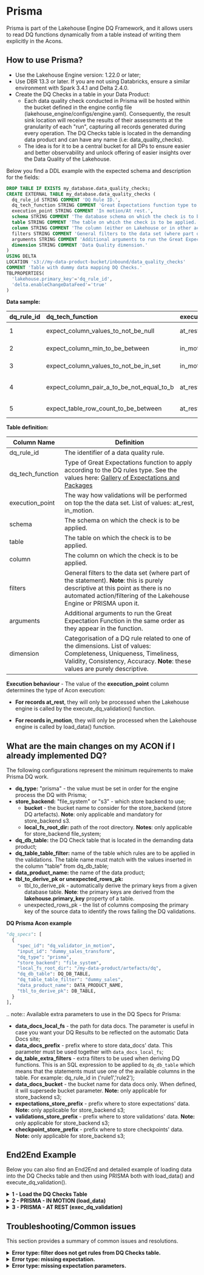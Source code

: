 # Prisma

Prisma is part of the Lakehouse Engine DQ Framework, and it allows users to read DQ functions dynamically from a table instead of writing them explicitly in the Acons.


## How to use Prisma?
- Use the Lakehouse Engine version: 1.22.0 or later;
- Use DBR 13.3 or later.  If you are not using Databricks, ensure a similar environment with Spark 3.4.1 and Delta 2.4.0.
- Create the DQ Checks in a table in your Data Product:
  - Each data quality check conducted in Prisma will be hosted within the bucket defined in the engine config file (lakehouse_engine/configs/engine.yaml). Consequently, the result sink location will receive the results of their assessments at the granularity of each "run", capturing all records generated during every operation. The DQ Checks table is located in the demanding data product and can have any name (i.e: data_quality_checks).
  - The idea is for it to be a central bucket for all DPs to ensure easier and better observability and unlock offering of easier insights over the Data Quality of the Lakehouse.
  
Below you find a DDL example with the expected schema and description for the fields:
```sql
DROP TABLE IF EXISTS my_database.data_quality_checks;
CREATE EXTERNAL TABLE my_database.data_quality_checks (
  dq_rule_id STRING COMMENT 'DQ Rule ID.',
  dq_tech_function STRING COMMENT 'Great Expectations function type to apply according to the DQ rules type. Example: expect_column_to_exist.',
  execution_point STRING COMMENT 'In motion/At rest.',
  schema STRING COMMENT 'The database schema on which the check is to be applied.',
  table STRING COMMENT 'The table on which the check is to be applied.',
  column STRING COMMENT 'The column (either on Lakehouse or in other accessible source systems, such as FDP or SAP BW) on which the check is to be applied.',
  filters STRING COMMENT 'General filters to the data set (where part of the statement). Note: this is purely descriptive at this point as there is no automated action/filtering of the Lakehouse Engine or PRISMA upon it.',
  arguments STRING COMMENT 'Additional arguments to run the Great Expectation Function in the same order as they appear in the function. Example: {"column": "amount", "min_value": 0}.',
  dimension STRING COMMENT 'Data Quality dimension.'
)
USING DELTA
LOCATION 's3://my-data-product-bucket/inbound/data_quality_checks'
COMMENT 'Table with dummy data mapping DQ Checks.'
TBLPROPERTIES(
  'lakehouse.primary_key'='dq_rule_id',
  'delta.enableChangeDataFeed'='true'
)
```
**Data sample:**

| dq_rule_id | dq_tech_function                          | execution_point | schema             | table       | column       | filters | arguments                                         | dimension    |
|------------|:------------------------------------------|:----------------|:-------------------|:------------|:-------------|:--------|:--------------------------------------------------|--------------|
| 1          | expect_column_values_to_not_be_null       | at_rest         | my_database_schema | dummy_sales | ordered_item |         | {"column": "ordered_item"}                        | Completeness |
| 2          | expect_column_min_to_be_between           | in_motion       | my_database_schema | dummy_sales | ordered_item |         | {"column": "amount", "min_value": 0}              | Completeness |
| 3          | expect_column_values_to_not_be_in_set     | in_motion       | my_database_schema | dummy_sales | ordered_item |         | {"column": "amount", "value_set": [1,2,3]}        | Completeness |
| 4          | expect_column_pair_a_to_be_not_equal_to_b | at_rest         | my_database_schema | dummy_sales | ordered_item |         | {"column_A": "amount","column_B": "ordered_item"} | Completeness |
| 5          | expect_table_row_count_to_be_between      | at_rest         | my_database_schema | dummy_sales | ordered_item |         | {"min_value": 1, "max_value": 10}                 | Completeness |
**Table definition:**

| Column Name      | Definition                                                                                                                                                                                                                                                                        |
|------------------|-----------------------------------------------------------------------------------------------------------------------------------------------------------------------------------------------------------------------------------------------------------------------------------|
| dq_rule_id       | The identifier of a data quality rule.                                                                                                                                                                                                                                            |
| dq_tech_function | Type of Great Expectations function to apply according to the DQ rules type. See the values here: [Gallery of Expectations and Packages](https://greatexpectations.io/legacy/v1/expectations/?filterType=Backend+support&viewType=Summary&showFilters=true&subFilterValues=spark) |
| execution_point  | The way how validations will be performed on top the the data set. List of values: at_rest, in_motion.                                                                                                                                                                            |
| schema           | The schema on which the check is to be applied.                                                                                                                                                                                                                                   |
| table            | The table on which the check is to be applied.                                                                                                                                                                                                                                    |
| column           | The column on which the check is to be applied.                                                                                                                                                                                                                                   |
| filters          | General filters to the data set (where part of the statement). **Note**: this is purely descriptive at this point as there is no automated action/filtering of the Lakehouse Engine or PRISMA upon it.                                                                            |
| arguments        | Additional arguments to run the Great Expectation Function in the same order as they appear in the function.                                                                                                                                                                      |
| dimension        | Categorisation of a DQ rule related to one of the dimensions. List of values: Completeness, Uniqueness, Timeliness, Validity, Consistency, Accuracy. **Note**: these values are purely descriptive.                                                                               |

**Execution behaviour** - The value of the **execution_point** column determines the type of Acon execution:

  - **For records at_rest**, they will only be processed when the Lakehouse engine is called by the execute_dq_validation() function.

  - **For records in_motion**, they will only be processed when the Lakehouse engine is called by load_data() function.

## What are the main changes on my ACON if I already implemented DQ?

The following configurations represent the minimum requirements to make Prisma DQ work.

- **dq_type:** "prisma" - the value must be set in order for the engine process the DQ with Prisma;
- **store_backend:** "file_system" or "s3" - which store backend to use;
  - **bucket** - the bucket name to consider for the store_backend (store DQ artefacts). **Note**: only applicable and mandatory for store_backend s3.
  - **local_fs_root_dir:** path of the root directory. **Notes**: only applicable for store_backend file_system;
- **dq_db_table:** the DQ Check table that is located in the demanding data product;
- **dq_table_table_filter:** name of the table which rules are to be applied in the validations. The table name must match with the values inserted in the column "table" from dq_db_table;
- **data_product_name:** the name of the data product;
- **tbl_to_derive_pk or unexpected_rows_pk:**
  - tbl_to_derive_pk - automatically derive the primary keys from a given database table. **Note**: the primary keys are derived from the **lakehouse.primary_key** property of a table.   
  - unexpected_rows_pk - the list of columns composing the primary key of the source data to identify the rows failing the DQ validations.

**DQ Prisma Acon example**
```python
"dq_specs": [
  {
    "spec_id": "dq_validator_in_motion",
    "input_id": "dummy_sales_transform",
    "dq_type": "prisma",
    "store_backend": "file_system",
    "local_fs_root_dir": "/my-data-product/artefacts/dq",
    "dq_db_table": DQ_DB_TABLE,
    "dq_table_table_filter": "dummy_sales",
    "data_product_name": DATA_PRODUCT_NAME,
    "tbl_to_derive_pk": DB_TABLE,
  }
],
```

.. note::
  Available extra parameters to use in the DQ Specs for Prisma:
  - **data_docs_local_fs** - the path for data docs. The parameter is useful in case you want your DQ Results to be reflected on the automatic Data Docs site;
  - **data_docs_prefix** - prefix where to store data_docs' data. This parameter must be used together with `data_docs_local_fs`;
  - **dq_table_extra_filters** - extra filters to be used when deriving DQ functions. This is an SQL expression to be applied to `dq_db_table` which means that the statements must use one of the available columns in the table. For example: dq_rule_id in ('rule1','rule2');
  - **data_docs_bucket** - the bucket name for data docs only. When defined, it will supersede bucket parameter. **Note:** only applicable for store_backend s3;
  - **expectations_store_prefix** - prefix where to store expectations' data. **Note:** only applicable for store_backend s3;
  - **validations_store_prefix** - prefix where to store validations' data. **Note:** only applicable for store_backend s3;
  - **checkpoint_store_prefix** - prefix where to store checkpoints' data. **Note:** only applicable for store_backend s3;

## End2End Example
Below you can also find an End2End and detailed example of loading data into the DQ Checks table and then using PRISMA both with load_data() and execute_dq_validation().

<details>
  <summary><b>1 - Load the DQ Checks Table</b></summary>

  This example shows how to insert data into the data_quality_checks table using an Acon with a csv file as a source.
  The location provided is just an example of a place to store the csv. It is also important that the source file contains the **data_quality_checks** schema.
  ```python
  acon = {
    "input_specs": [
      {
      "spec_id": "read_dq_checks",
      "read_type": "batch",
      "data_format": "csv",
      "options": {"header": True, "delimiter": ";"},
      "location": "s3://my-data-product/local_data/data_quality_checks/",
      }
    ],
    "output_specs": [
      {
      "spec_id": "write_dq_checks",
      "input_id": "read_dq_checks",
      "write_type": "overwrite",
      "data_format": "delta",
      "location": "s3://my-data-product-bucket/inbound/data_quality_checks",
      }
    ],
  }
  
  load_data(acon=acon)
  ```
</details>
<details>
  <summary><b>2 - PRISMA - IN MOTION (load_data)</b></summary>
  
  ```python
  cols_to_rename = {"item": "ordered_item", "date": "order_date", "article": "article_id"}   
  acon = {
      "input_specs": [
          {
              "spec_id": "dummy_sales_bronze",
              "read_type": "batch",
              "data_format": "delta",
              "location": "s3://my-data-product-bucket/bronze/dummy_sales",
          }
      ],
      "transform_specs": [
          {
              "spec_id": "dummy_sales_transform",
              "input_id": "dummy_sales_bronze",
              "transformers": [
                  {
                      "function": "rename",
                      "args": {
                          "cols": cols_to_rename,
                      },
                  },
              ],
          }
      ],
      "dq_specs": [
          {
              "spec_id": "dq_validator_in_motion",
              "input_id": "dummy_sales_transform",
              "dq_type": "prisma",
              "store_backend": "file_system",
              "local_fs_root_dir": "/my-data-product/artefacts/dq",
              "dq_db_table": DQ_DB_TABLE,
              "dq_table_table_filter": "dummy_sales",
              "dq_table_extra_filters": "1 = 1",
              "data_docs_local_fs": "my-data-product/my-data-product-dq-site",
              "data_docs_prefix": "{}/my-data-product-bucket/data_docs/site/".format(DQ_PREFIX),
              "data_product_name": DATA_PRODUCT_NAME,
              "tbl_to_derive_pk": DB_TABLE,
          }
      ],
      "output_specs": [
          {
              "spec_id": "dummy_sales_silver",
              "input_id": "dq_validator_in_motion",
              "write_type": "overwrite",
              "data_format": "delta",
              "location": "s3://my-data-product-bucket/silver/dummy_sales_dq_template_in_motion",
          }
      ],
  }
   
  load_data(acon=acon)
  ```
</details>
<details>
  <summary><b>3 - PRISMA - AT REST (exec_dq_validation)</b></summary>
  
  ```python
  acon = {
      "input_spec": {
          "spec_id": "dummy_sales_source",
          "read_type": "batch",
          "db_table": DB_TABLE,
      },
      "dq_spec": {
          "spec_id": "dq_validator_at_rest",
          "input_id": "sales_input",
          "dq_type": "prisma",
          "store_backend": "file_system",
          "local_fs_root_dir": "/my-data-product/artefacts/dq",
          "dq_db_table": DQ_DB_TABLE,
          "dq_table_table_filter": "dummy_sales",
          "data_docs_local_fs": "my-data-product/my-data-product-dq-site",
          "data_docs_prefix": "{}/my-data-product-bucket/data_docs/site/".format(DQ_PREFIX),
          "data_product_name": DATA_PRODUCT_NAME,
          "tbl_to_derive_pk": DB_TABLE,
      },
  }
   
  execute_dq_validation(acon=acon)
  ```
</details>

## Troubleshooting/Common issues
This section provides a summary of common issues and resolutions.

<details>
  <summary><b>Error type: filter does not get rules from DQ Checks table.</b></summary>   
  <img src="../../assets/prisma/img/dq_checks_table_w_no_rules.png" alt="image" width="1000px" height="auto">

  <b>Solution:</b> make sure the records in your DQ Checks table are well-defined. In the Acon, ensure that you have the dq_table_table_filter with the correct table name.
</details>

<details>
  <summary><b>Error type: missing expectation.</b></summary>
  <img src="../../assets/prisma/img/missing_expectation.png" alt="image" width="1000px" height="auto">
  
  <b>Solution:</b> make sure that you are using a valid expectation. See the valid ones on: <a href="https://greatexpectations.io/legacy/v1/expectations/?filterType=Backend+support&viewType=Summary&showFilters=true&subFilterValues=spark">Gallery of Expectations and Packages</a>
</details>

<details>
  <summary><b>Error type: missing expectation parameters.</b></summary>
  <img src="../../assets/prisma/img/missing_expectation_parameters.png" alt="image" width="1000px" height="auto">
  
  <b>Solution:</b> make sure that your "arguments" column in the DQ CHECKS table has all necessary parameters for the expectation. For example, the expectation <a href="https://greatexpectations.io/legacy/v1/expectations/expect_column_values_to_not_be_null?filterType=Backend%20support&gotoPage=1&showFilters=true&viewType=Summary&subFilterValues=spark">expect_column_values_to_not_be_null</a> needs one argument (column (str): The column name).
</details>